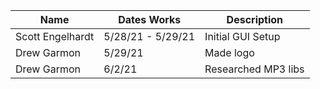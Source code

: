 |    Name          | Dates Works       |     Description        |
| ---------------  | ----------------  | ---------------------- |
| Scott Engelhardt | 5/28/21 - 5/29/21 | Initial GUI Setup      |
| Drew Garmon      | 5/29/21           | Made logo              |
| Drew Garmon      | 6/2/21            | Researched MP3 libs    |
